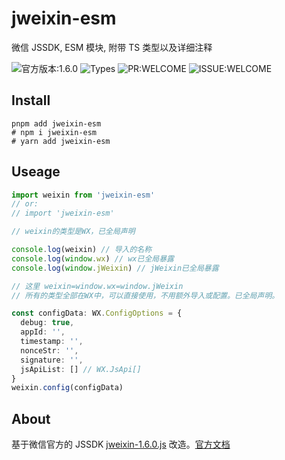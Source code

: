 # jweixin-esm

微信 JSSDK, ESM 模块, 附带 TS 类型以及详细注释

![官方版本:1.6.0](https://img.shields.io/badge/官方版本-1.6.0-blue?style=flat-square&logo=Tencent%20QQ) ![Types](https://img.shields.io/badge/Types-TypeScript-blue?style=flat-square&logo=TypeScript&&labelColor=success) ![PR:WELCOME](https://img.shields.io/badge/PR-WELCOME-blue?style=flat-square) ![ISSUE:WELCOME](https://img.shields.io/badge/ISSUE-WELCOME-blue?style=flat-square)

## Install

```shell
pnpm add jweixin-esm
# npm i jweixin-esm
# yarn add jweixin-esm
```

## Useage

```typescript
import weixin from 'jweixin-esm'
// or:
// import 'jweixin-esm'

// weixin的类型是WX，已全局声明

console.log(weixin) // 导入的名称
console.log(window.wx) // wx已全局暴露
console.log(window.jWeixin) // jWeixin已全局暴露

// 这里 weixin=window.wx=window.jWeixin
// 所有的类型全部在WX中，可以直接使用，不用额外导入或配置。已全局声明。

const configData: WX.ConfigOptions = {
  debug: true,
  appId: '',
  timestamp: '',
  nonceStr: '',
  signature: '',
  jsApiList: [] // WX.JsApi[]
}
weixin.config(configData)
```

## About

基于微信官方的 JSSDK [jweixin-1.6.0.js](http://res.wx.qq.com/open/js/jweixin-1.6.0.js) 改造。[官方文档](https://developers.weixin.qq.com/doc/offiaccount/OA_Web_Apps/JS-SDK.html)
